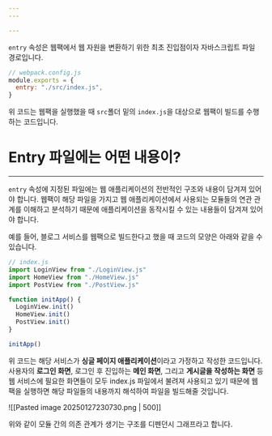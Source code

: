 ```yaml
---
---

---
```


`entry` 속성은 웹팩에서 웹 자원을 변환하기 위한 최초 진입점이자 자바스크립트 파일 경로입니다.

```js
// webpack.config.js
module.exports = {
  entry: "./src/index.js",
}
```

위 코드는 웹팩을 실행했을 때 `src`폴더 밑의 `index.js`을 대상으로 웹팩이 빌드를 수행하는 코드입니다.

# Entry 파일에는 어떤 내용이?

---

`entry` 속성에 지정된 파일에는 웹 애플리케이션의 전반적인 구조와 내용이 담겨져 있어야 합니다. 웹팩이 해당 파일을 가지고 웹 애플리케이션에서 사용되는 모듈들의 연관 관계를 이해하고 분석하기 때문에 애플리케이션을 동작시킬 수 있는 내용들이 담겨져 있어야 합니다.

예를 들어, 블로그 서비스를 웹팩으로 빌드한다고 했을 때 코드의 모양은 아래와 같을 수 있습니다.

```js
// index.js
import LoginView from "./LoginView.js"
import HomeView from "./HomeView.js"
import PostView from "./PostView.js"

function initApp() {
  LoginView.init()
  HomeView.init()
  PostView.init()
}

initApp()
```

위 코드는 해당 서비스가 **싱글 페이지 애플리케이션**이라고 가정하고 작성한 코드입니다. 사용자의 **로그인 화면**, 로그인 후 진입하는 **메인 화면**, 그리고 **게시글을 작성하는 화면** 등 웹 서비스에 필요한 화면들이 모두 index.js 파일에서 불려져 사용되고 있기 때문에 웹팩을 실행하면 해당 파일들의 내용까지 해석하여 파일을 빌드해줄 것입니다.

![[Pasted image 20250127230730.png | 500]]




위와 같이 모듈 간의 의존 관계가 생기는 구조를 디펜던시 그래프라고 합니다.

